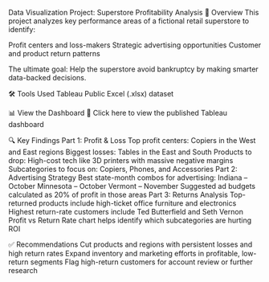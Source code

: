 Data Visualization Project: Superstore Profitability Analysis
🧠 Overview
This project analyzes key performance areas of a fictional retail superstore to identify:

Profit centers and loss-makers
Strategic advertising opportunities
Customer and product return patterns

The ultimate goal: Help the superstore avoid bankruptcy by making smarter data-backed decisions.


🛠️ Tools Used
Tableau Public
Excel (.xlsx) dataset


📊 View the Dashboard
🔗 Click here to view the published Tableau dashboard


🔍 Key Findings
Part 1: Profit & Loss
Top profit centers: Copiers in the West and East regions
Biggest losses: Tables in the East and South
Products to drop: High-cost tech like 3D printers with massive negative margins
Subcategories to focus on: Copiers, Phones, and Accessories
Part 2: Advertising Strategy
Best state-month combos for advertising:
Indiana – October
Minnesota – October
Vermont – November
Suggested ad budgets calculated as 20% of profit in those areas
Part 3: Returns Analysis
Top-returned products include high-ticket office furniture and electronics
Highest return-rate customers include Ted Butterfield and Seth Vernon
Profit vs Return Rate chart helps identify which subcategories are hurting ROI


✅ Recommendations
Cut products and regions with persistent losses and high return rates
Expand inventory and marketing efforts in profitable, low-return segments
Flag high-return customers for account review or further research



